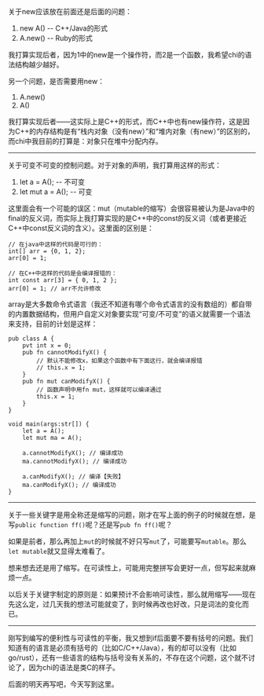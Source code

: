 关于new应该放在前面还是后面的问题：

1. new A() -- C++/Java的形式
2. A.new() -- Ruby的形式

我打算实现后者，因为1中的new是一个操作符，而2是一个函数，我希望chi的语法结构越少越好。

另一个问题，是否需要用new：

1. A.new()
2. A()

我打算实现后者——这实际上是C++的形式，而C++中也有new操作符，这是因为C++的内存结构是有“栈内对象（没有new）”和“堆内对象（有new）”的区别的，而chi中我目前的打算是：对象只在堆中分配内存。

---

关于可变不可变的控制问题。对于对象的声明，我打算用这样的形式：

1. let a = A(); -- 不可变
2. let mut a = A(); -- 可变

这里面会有一个可能的误区：mut（mutable的缩写）会很容易被认为是Java中的final的反义词，而实际上我打算实现的是C++中的const的反义词（或者更接近C++中const反义词的含义）。这里面的区别是：

```
// 在java中这样的代码是可行的：
int[] arr = {0, 1, 2};
arr[0] = 1;
```

```
// 在C++中这样的代码是会编译报错的：
int const arr[3] = { 0, 1, 2 };
arr[0] = 1; // arr不允许修改
```

array是大多数命令式语言（我还不知道有哪个命令式语言的没有数组的）都自带的内置数据结构，但用户自定义对象要实现“可变/不可变”的语义就需要一个语法来支持，目前的计划是这样：

```
pub class A {
    pvt int x = 0;
    pub fn cannotModifyX() {
        // 默认不能修改x，如果这个函数中有下面这行，就会编译报错
        // this.x = 1;
    }
    pub fn mut canModifyX() {
        // 函数声明中用fn mut，这样就可以编译通过
        this.x = 1;
    }
}

void main(args:str[]) {
    let a = A();
    let mut ma = A();

    a.cannotModifyX(); // 编译成功
    ma.cannotModifyX(); // 编译成功

    a.canModifyX(); // 编译【失败】
    ma.canModifyX(); // 编译成功
}
```

---

关于一些关键字是用全称还是缩写的问题，刚才在写上面的例子的时候就在想，是写```public function ff()```呢？还是写```pub fn ff()```呢？

如果是前者，那么再加上```mut```的时候就不好只写```mut```了，可能要写```mutable```。那么```let mutable```就又显得太难看了。

想来想去还是用了缩写。在可读性上，可能用完整拼写会更好一点，但写起来就麻烦一点。

以后关于关键字制定的原则是：如果预计不会影响可读性，那么就用缩写——现在先这么定，过几天我的想法可能就变了，到时候再改也好改，只是词法的变化而已。

---

刚写到编写的便利性与可读性的平衡，我又想到if后面要不要有括号的问题。我们知道有的语言是必须有括号的（比如C/C++/Java），有的却可以没有（比如go/rust），还有一些语言的结构与括号没有关系的，不存在这个问题，这个就不讨论了，因为chi的语法是类C的样子。

后面的明天再写吧，今天写到这里。